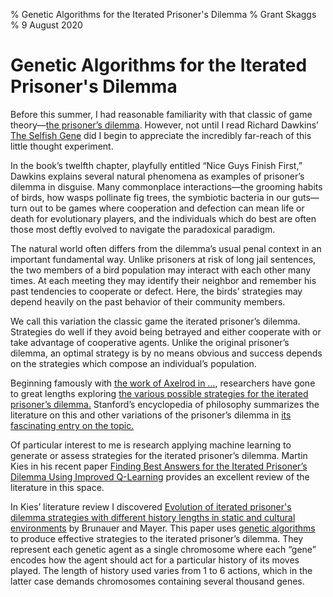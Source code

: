 % Genetic Algorithms for the Iterated Prisoner's Dilemma 
% Grant Skaggs 
% 9 August 2020

# Genetic Algorithms for the Iterated Prisoner's Dilemma

Before this summer, I had reasonable familiarity with that classic of game theory—[the prisoner’s dilemma](). However, not until I read Richard Dawkins’ [The Selfish Gene]() did I begin to appreciate the incredibly far-reach of this little thought experiment. 

In the book’s twelfth chapter, playfully entitled “Nice Guys Finish First,” Dawkins explains several natural phenomena as examples of prisoner’s dilemma in disguise. Many commonplace interactions—the grooming habits of birds, how wasps pollinate fig trees, the symbiotic bacteria in our guts—turn out to be games where cooperation and defection can mean life or death for evolutionary players, and the individuals which do best are often those most deftly evolved to navigate the paradoxical paradigm.

The natural world often differs from the dilemma’s usual penal context in an important fundamental way. Unlike prisoners at risk of long jail sentences, the two members of a bird population may interact with each other many times. At each meeting they may identify their neighbor and remember his past tendencies to cooperate or defect. Here, the birds’ strategies may depend heavily on the past behavior of their community members.

We call this variation the classic game the iterated prisoner’s dilemma. Strategies do well if they avoid being betrayed and either cooperate with or take advantage of cooperative agents. Unlike the original prisoner’s dilemma, an optimal strategy is by no means obvious and success depends on the strategies which compose an individual’s population. 

Beginning famously with [the work of Axelrod in …](), researchers have gone to great lengths exploring [the various possible strategies for the iterated prisoner’s dilemma.]() Stanford’s encyclopedia of philosophy summarizes the literature on this and other variations of the prisoner’s dilemma in [its fascinating entry on the topic.]() 

Of particular interest to me is research applying machine learning to generate or assess strategies for the iterated prisoner’s dilemma. Martin Kies in his recent paper [Finding Best Answers for the Iterated Prisoner’s Dilemma Using Improved Q-Learning]() provides an excellent review of the literature in this space. 

In Kies’ literature review I discovered [Evolution of iterated prisoner's dilemma strategies with different history lengths in static and cultural environments]() by Brunauer and Mayer. This paper uses [genetic algorithms]() to produce effective strategies to the iterated prisoner’s dilemma. They represent each genetic agent as a single chromosome where each “gene” encodes how the agent should act for a particular history of its moves played. The length of history used varies from 1 to 6 actions, which in the latter case demands chromosomes containing several thousand genes.


 




